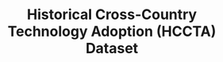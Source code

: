 ---
layout: default
citation: 'Comin, D. and Hohijn B., "Cross-Country Technological Adoption: Making
  the Theories Face the Facts". Journal of Monetary Economics, January 2004, pp. 39-83.'
contributors: NBER
cost: None
description: This Historical Cross Country Technology Adoption Dataset is a dataset
  that was collected to allow for the analysis of the adoption patterns of some of
  the major technologies introduced in the past 250 years across the World's leading
  industrialized economies.
documentation: https://www.nber.org/hccta/hcctadhelp.pdf
last_edit: Fri, 03 Dec 2021 15:27:30 GMT
location: https://www.nber.org/research/data/historical-cross-country-technology-adoption-hccta-dataset
maintained_by: Diego A. Comin, diego.comin@nyu.edu, Bart Hobijin, bart.hobijn@ny.frb.org
related_publications: 'Comin, D. and Hohijn B., "Cross-Country Technological Adoption:
  Making the Theories Face the Facts". Journal of Monetary Economics, January 2004,
  pp. 39-83.'
slug: historical_cross_county
tags:
- geography
- technology
- adoption
- metrics
title: Historical Cross-Country Technology Adoption (HCCTA) Dataset
uuid: 602ecd9b-4b5d-45f6-9ee2-16c6d83aeb9f
---
